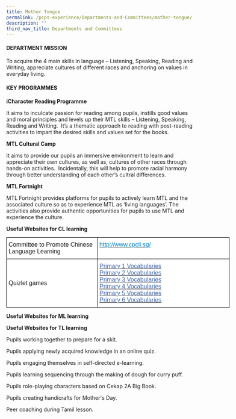 ```yaml
---
title: Mother Tongue
permalink: /pcps-experience/Departments-and-Committees/mother-tongue/
description: ""
third_nav_title: Departments and Committees
---
```

#### DEPARTMENT MISSION

To acquire the 4 main skills in language – Listening, Speaking, Reading and Writing, appreciate cultures of different races and anchoring on values in everyday living.  
  
  

#### KEY PROGRAMMES

**iCharacter Reading Programme**

It aims to inculcate passion for reading among pupils, instills good values and moral principles and levels up their MTL skills – Listening, Speaking, Reading and Writing.  It’s a thematic approach to reading with post-reading activities to impart the desired skills and values set for the books.  
  

**MTL Cultural Camp**

It aims to provide our pupils an immersive environment to learn and appreciate their own cultures, as well as, cultures of other races through hands-on activities.  Incidentally, this will help to promote racial harmony through better understanding of each other’s cultral differences.  
  

**MTL Fortnight**

MTL Fortnight provides platforms for pupils to actively learn MTL and the associated culture so as to experience MTL as ‘living languages’. The activities also provide authentic opportunities for pupils to use MTL and experience the culture.  
  
**Useful Websites for CL learning**

<style type="text/css">
.tg  {border-collapse:collapse;border-spacing:0;margin:0px auto;}
.tg td{border-color:black;border-style:solid;border-width:1px;font-family:Arial, sans-serif;font-size:14px;
  overflow:hidden;padding:10px 5px;word-break:normal;}
.tg th{border-color:black;border-style:solid;border-width:1px;font-family:Arial, sans-serif;font-size:14px;
  font-weight:normal;overflow:hidden;padding:10px 5px;word-break:normal;}
.tg .tg-qcrs{background-color:#FFF;color:#0382CB;font-size:16px;text-align:left;vertical-align:top}
.tg .tg-hsqg{background-color:#FFF;font-size:16px;text-align:left;vertical-align:middle}
.tg .tg-5sko{background-color:#FFF;font-size:16px;text-align:left;vertical-align:top}
.tg .tg-zurh{background-color:#FFF;color:#4067AE;font-size:16px;text-align:left;vertical-align:top}
</style>
<table class="tg" style="undefined;table-layout: fixed; width: 593px">
<colgroup>
<col style="width: 242px">
<col style="width: 351px">
</colgroup>
<tbody>
  <tr>
    <td class="tg-5sko"><span style="background-color:transparent">Committee to Promote Chinese Language Learning </span></td>
    <td class="tg-qcrs"><a href="http://www.cpcll.sg/"><span style="text-decoration:none;color:#0382CB;background-color:transparent">http://www.cpcll.sg/</span></a></td>
  </tr>
  <tr>
    <td class="tg-hsqg">Quizlet games</td>
    <td class="tg-zurh"><a href="https://quizlet.com/pcpsCL/folders/pcps-p1-cl-spelling"><span style="text-decoration:none;color:#4067AE">Primary 1 Vocabularies</span></a><br><a href="https://quizlet.com/pcpsCL/folders/pcps-p2-cl-spelling"><span style="text-decoration:none;color:#4067AE">Primary 2 Vocabularies</span></a><br><a href="https://quizlet.com/pcpsCL/folders/pcps-p3-cl-spelling"><span style="text-decoration:none;color:#4067AE">Primary 3 Vocabularies</span></a><br><a href="https://quizlet.com/pcpsCL/folders/pcps-p4-cl-spelling/sets"><span style="text-decoration:none;color:#4067AE">Primary 4 Vocabularies</span></a><br><a href="https://quizlet.com/pcpsCL/folders/pcps-p5-cl-spelling/sets"><span style="text-decoration:none;color:#4067AE">Primary 5 Vocabularies</span></a><br><a href="https://quizlet.com/pcpsCL/folders/pcps-p6-cl-spelling/sets"><span style="text-decoration:none;color:#4067AE">Primary 6 Vocabularies</span></a></td>
  </tr>
</tbody>
</table>

**Useful Websites for ML learning**

**Useful Websites for TL learning**


Pupils working together to prepare for a skit.


Pupils applying newly acquired knowledge in an online quiz.


Pupils engaging themselves in self-directed e-learning.


Pupils learning sequencing through the making of dough for curry puff.


Pupils role-playing characters based on Cekap 2A Big Book.



Pupils creating handicrafts for Mother's Day.

  

Peer coaching during Tamil lesson.